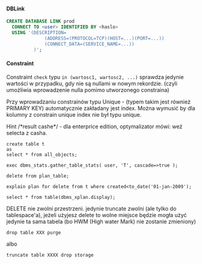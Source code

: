 #### DBLink
```sql
CREATE DATABASE LINK prod
  CONNECT TO <user> IDENTIFIED BY <haslo>
  USING '(DESCRIPTION=
              (ADDRESS=(PROTOCOL=TCP)(HOST=...)(PORT=...))
              (CONNECT_DATA=(SERVICE_NAME=...))
          )';
```
#### Constraint

Constraint `check` typu `in (wartosc1, wartosc2, ...)` sprawdza jedynie wartości w przypadku, gdy nie są nullami w nowym rekordzie. (czyli umożliwia wprowadzenie nulla pomimo utworzonego constraina)  

Przy wprowadzaniu constrainów typu Unique - \(typem takim jest również PRIMARY KEY\) automatycznie zakładany jest index. Można wymusić by dla kolumny z constrain unique index nie był typu unique.

Hint /\*result cashe\*/ - dla enterprice edition, optymalizator mówi: weź selecta z casha.

```
create table t
as
select * from all_objects;
```

```
exec dbms_stats.gather_table_stats( user, 'T', cascade=>true );
```

```
delete from plan_table;
```

```
explain plan for delete from t where created<to_date('01-jan-2009');
```

```
select * from table(dbms_xplan.display);
```

DELETE nie zwolni przestrzeni. jedynie truncate zwolni \(ale tylko do tablespace'a\), jeżeli użyjesz delete to wolne miejsce będzie mogła użyć jedynie ta sama tabela \(bo HWM \(High water Mark\) nie zostanie zmieniony\)  


`drop table XXX purge`

albo

`truncate table XXXX drop storage`


